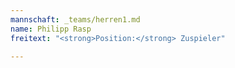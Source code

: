 ```yaml
---
mannschaft: _teams/herren1.md
name: Philipp Rasp
freitext: "<strong>Position:</strong> Zuspieler"

---
```

